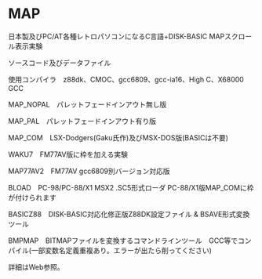 # MAP
日本製及びPC/AT各種レトロパソコンになるC言語+DISK-BASIC MAPスクロール表示実験

ソースコード及びデータファイル

使用コンパイラ　z88dk、CMOC、gcc6809、gcc-ia16、High C、X68000 GCC

MAP_NOPAL　パレットフェードインアウト無し版

MAP_PAL　パレットフェードインアウト有り版

MAP_COM　LSX-Dodgers(Gaku氏作)及びMSX-DOS版(BASICは不要)

WAKU7　FM77AV版に枠を加える実験

MAP77AV2　FM77AV gcc6809別バージョン対応版

BLOAD　PC-98/PC-88/X1 MSX2 .SC5形式ローダ PC-88/X1版MAP_COMに枠が付けられます

BASICZ88　DISK-BASIC対応化修正版Z88DK設定ファイル & BSAVE形式変換ツール

BMPMAP　BITMAPファイルを変換するコマンドラインツール　GCC等でコンパイル(一部変数名定義重複あり。エラーが出たら削ってください)

詳細はWeb参照。
